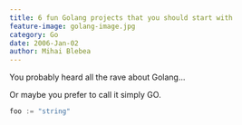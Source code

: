```yaml
---
title: 6 fun Golang projects that you should start with
feature-image: golang-image.jpg
category: Go
date: 2006-Jan-02
author: Mihai Blebea
---
```


You probably heard all the rave about Golang...

Or maybe you prefer to call it simply GO.

```go
foo := "string"
```